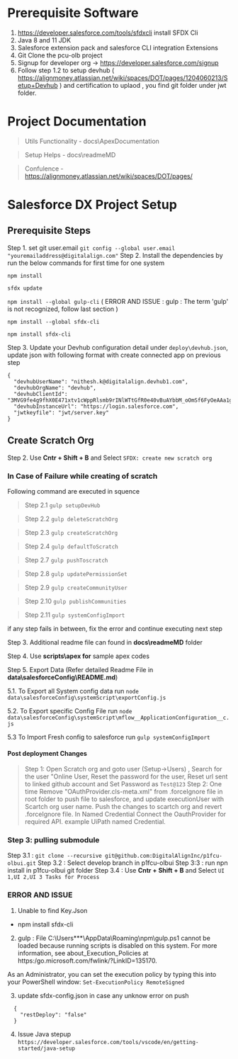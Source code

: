 # Prerequisite Software

1. https://developer.salesforce.com/tools/sfdxcli install SFDX Cli
2. Java 8 and 11 JDK
3. Salesforce extension pack and salesforce CLI integration Extensions
4. Git Clone the pcu-olb project
5. Signup for developer org -> https://developer.salesforce.com/signup
6. Follow step 1.2 to setup devhub ( https://alignmoney.atlassian.net/wiki/spaces/DOT/pages/1204060213/Setup+Devhub ) and certification to uplaod , you find git folder under jwt folder.

# Project Documentation

> Utils Functionality - docs\ApexDocumentation

> Setup Helps - docs\readmeMD

> Confulence - https://alignmoney.atlassian.net/wiki/spaces/DOT/pages/

# Salesforce DX Project Setup

## Prerequisite Steps

Step 1. set git user.email `git config --global user.email "youremailaddress@digitalalign.com"`
Step 2. Install the dependencies by run the below commands for first time for one system

`npm install`

`sfdx update`

`npm install --global gulp-cli` ( ERROR AND ISSUE : gulp : The term 'gulp' is not recognized, follow last section )

`npm install --global sfdx-cli`

`npm install sfdx-cli`

Step 3. Update your Devhub configuration detail under `deploy\devhub.json`, update json with following format with create connected app on previous step

```
{
  "devhubUserName": "nithesh.k@digitalalign.devhub1.com",
  "devhubOrgName": "devhub",
  "devhubClientId": "3MVG9fe4g9fhX0E471xtv1cWppRlsmb9rINlWTtGfR0e40vBuAYbbM_oOmSf6FyOeAAa1g0IKlQXi7510KPWT",
  "devhubInstanceUrl": "https://login.salesforce.com",
  "jwtkeyfile": "jwt/server.key"
}
```

## Create Scratch Org

Step 2. Use **Cntr + Shift + B** and Select `SFDX: create new scratch org`

### In Case of Failure while creating of scratch

Following command are executed in squence

> Step 2.1 `gulp setupDevHub`

> Step 2.2 `gulp deleteScratchOrg`

> Step 2.3 `gulp createScratchOrg`

> Step 2.4 `gulp defaultToScratch`

> Step 2.7 `gulp pushToscratch`

> Step 2.8 `gulp updatePermissionSet`

> Step 2.9 `gulp createCommunityUser`

> Step 2.10 `gulp publishCommunities`

> Step 2.11 `gulp systemConfigImport`

if any step fails in between, fix the error and continue executing next step

Step 3. Additional readme file can found in **docs\readmeMD** folder

Step 4. Use **scripts\apex for** sample apex codes

Step 5. Export Data (Refer detailed Readme File in **data\salesforceConfig\README.md**)

5.1. To Export all System config data run `node data\salesforceConfig\systemScript\exportConfig.js`

5.2. To Export specific Config File run `node data\salesforceConfig\systemScript\mflow__ApplicationConfiguration__c.js`

5.3 To Import Fresh config to salesforce run `gulp systemConfigImport`

#### Post deployment Changes

> Step 1: Open Scratch org and goto user (Setup->Users) , Search for the user "Online User, Reset the password for the user, Reset url sent to linked github account and Set Password as `Test@123`
> Step 2: One time Remove "OAuthProvider.cls-meta.xml" from .forceIgnore file in root folder to push file to salesforce, and update executionUser with Scartch org user name. Push the changes to scartch org and revert .forceIgnore file. In Named Credential Connect the OauthProvider for required API. example UiPath named Credential.

### Step 3: pulling submodule

Step 3.1 : `git clone --recursive git@github.com:DigitalAlignInc/p1fcu-olbui.git`
Step 3.2 : Select develop branch in p1fcu-olbui
Step 3:3 : run npn install in p1fcu-olbui git folder
Step 3.4 : Use **Cntr + Shift + B** and Select `UI 1,UI 2,UI 3 Tasks for Process`

### ERROR AND ISSUE

1. Unable to find Key.Json

- npm install sfdx-cli

2. gulp : File C:\Users\*\*\*\AppData\Roaming\npm\gulp.ps1 cannot be loaded because running scripts is disabled on this system. For more information, see about_Execution_Policies at
   https:/go.microsoft.com/fwlink/?LinkID=135170.

As an Administrator, you can set the execution policy by typing this into your PowerShell window:
`Set-ExecutionPolicy RemoteSigned`

3. update sfdx-config.json in case any unknow error on push

```
  {
    "restDeploy": "false"
  }
```

4. Issue Java stepup
   `https://developer.salesforce.com/tools/vscode/en/getting-started/java-setup`
